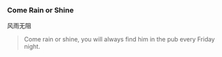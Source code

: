 ### Come Rain or Shine

风雨无阻

> Come rain or shine, you will always find him in the pub every Friday night.
